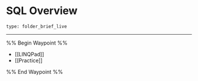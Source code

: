# SQL Overview
 
```ccard
type: folder_brief_live
```
 
---

%% Begin Waypoint %%
- [[LINQPad]]
- [[Practice]]

%% End Waypoint %%